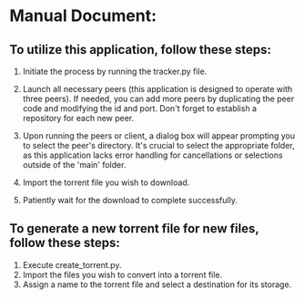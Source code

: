 # Manual Document:

## To utilize this application, follow these steps:

1. Initiate the process by running the tracker.py file.

2. Launch all necessary peers (this application is designed to operate with three peers). If needed, you can add more peers by duplicating the peer code and modifying the id and port. Don't forget to establish a repository for each new peer.

3. Upon running the peers or client, a dialog box will appear prompting you to select the peer's directory. It's crucial to select the appropriate folder, as this application lacks error handling for cancellations or selections outside of the 'main' folder.

4. Import the torrent file you wish to download.
5. Patiently wait for the download to complete successfully.


## To generate a new torrent file for new files, follow these steps:

1. Execute create_torrent.py.
2. Import the files you wish to convert into a torrent file.
3. Assign a name to the torrent file and select a destination for its storage.